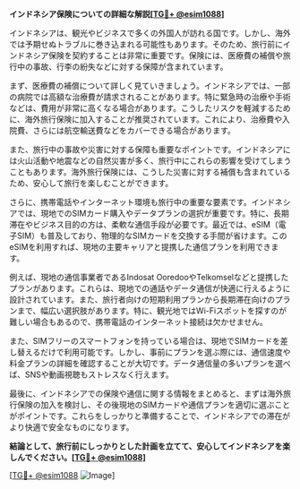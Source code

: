 **インドネシア保険についての詳細な解説[[TG💪+ @esim1088](https://t.me/s/esim1088)]**

インドネシアは、観光やビジネスで多くの外国人が訪れる国です。しかし、海外では予期せぬトラブルに巻き込まれる可能性もあります。そのため、旅行前にインドネシア保険を契約することは非常に重要です。保険には、医療費の補償や旅行中の事故、行李の紛失などに対する保障が含まれています。

まず、医療費の補償について詳しく見ていきましょう。インドネシアでは、一部の病院では高額な治療費が請求されることがあります。特に緊急時の治療や手術などは、費用が非常に高くなる場合があります。こうしたリスクを軽減するために、海外旅行保険に加入することが推奨されています。これにより、治療費や入院費、さらには航空輸送費などをカバーできる場合があります。

また、旅行中の事故や災害に対する保障も重要なポイントです。インドネシアには火山活動や地震などの自然災害が多く、旅行中にこれらの影響を受けてしまうこともあります。海外旅行保険には、こうした災害に対する補償も含まれているため、安心して旅行を楽しむことができます。

さらに、携帯電話やインターネット環境も旅行中の重要な要素です。インドネシアでは、現地でのSIMカード購入やデータプランの選択が重要です。特に、長期滞在やビジネス目的の方は、柔軟な通信手段が必要です。最近では、eSIM（電子SIM）も普及しており、物理的なSIMカードを交換する手間が省けます。このeSIMを利用すれば、現地の主要キャリアと提携した通信プランを利用できます。

例えば、現地の通信事業者であるIndosat OoredooやTelkomselなどと提携したプランがあります。これらは、現地での通話やデータ通信が快適に行えるように設計されています。また、旅行者向けの短期利用プランから長期滞在向けのプランまで、幅広い選択肢があります。特に、観光地ではWi-Fiスポットを探すのが難しい場合もあるので、携帯電話のインターネット接続は欠かせません。

また、SIMフリーのスマートフォンを持っている場合は、現地でSIMカードを差し替えるだけで利用可能です。しかし、事前にプランを選ぶ際には、通信速度や料金プランの詳細を確認することが大切です。データ通信量の多いプランを選べば、SNSや動画視聴もストレスなく行えます。

最後に、インドネシアでの保険や通信に関する情報をまとめると、まずは海外旅行保険の加入を検討し、その後現地のSIMカードや通信プランを適切に選ぶことがポイントです。これらをしっかりと準備することで、インドネシアでの滞在がより快適で安全なものになります。

**結論として、旅行前にしっかりとした計画を立てて、安心してインドネシアを楽しんでください。[[TG💪+ @esim1088](https://t.me/s/esim1088)]**

[[TG💪+ @esim1088](https://t.me/s/esim1088) ![Image](https://i.postimg.cc/Y0z9fWf4/image.png)]